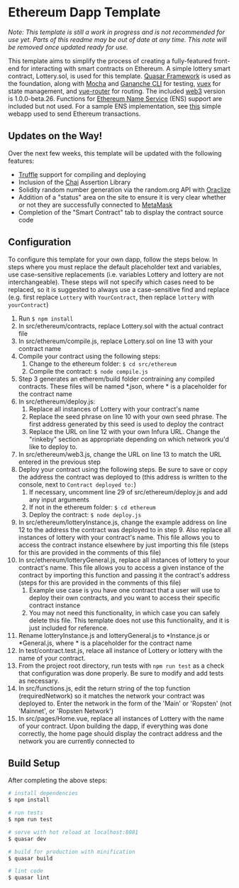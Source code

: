 # Ethereum Dapp Template
*Note: This template is still a work in progress and is not recommended for use yet. Parts of this readme may be out of date at any time. This note will be removed once updated ready for use.*

This template aims to simplify the process of creating a fully-featured front-end for interacting with smart contracts on Ethereum. A simple lottery smart contract, Lottery.sol, is used for this template. [Quasar Framework](https://github.com/quasarframework/quasar) is used as the foundation, along with [Mocha](https://github.com/mochajs/mocha) and [Gananche CLI](https://github.com/trufflesuite/ganache-cli) for testing, [vuex](https://github.com/vuejs/vuex) for state management, and [vue-router](https://github.com/vuejs/vue-router) for routing. The included [web3](https://github.com/ethereum/web3.js) version is 1.0.0-beta.26. Functions for [Ethereum Name Service](https://ens.domains/) (ENS) support are included but not used. For a sample ENS implementation, see [this](https://github.com/mds1/send-eth-tx) simple webapp used to send Ethereum transactions.

## Updates on the Way!
Over the next few weeks, this template will be updated with the following features:
* [Truffle](http://truffleframework.com/) support for compiling and deploying
* Inclusion of the [Chai](http://www.chaijs.com/) Assertion Library
* Solidity random number generation via the random.org API with [Oraclize](http://www.oraclize.it/)
* Addition of a "status" area on the site to ensure it is very clear whether or not they are successfully connected to [MetaMask](https://metamask.io/)
* Completion of the "Smart Contract" tab to display the contract source code

## Configuration
To configure this template for your own dapp, follow the steps below. In steps where you must replace the default placeholder text and variables, use case-sensitive replacements (i.e. variables Lottery and lottery are not interchangeable). These steps will not specify which cases need to be replaced, so it is suggested to always use a case-sensitive find and replace (e.g. first replace `Lottery` with `YourContract`, then replace `lottery` with `yourContract`)

1. Run `$ npm install`
2. In src/ethereum/contracts, replace Lottery.sol with the actual contract file
3. In src/ethereum/compile.js, replace Lottery.sol on line 13 with your contract name
4. Compile your contract using the following steps:
    1. Change to the ethereum folder: `$ cd src/ethereum`
    2. Compile the contract: `$ node compile.js`
5. Step 3 generates an etherem/build folder contraining any compiled contracts. These files will be named *.json, where * is a placeholder for the contract name
6. In src/ethereum/deploy.js:
    1. Replace all instances of Lottery with your contract's name
    2. Replace the seed phrase on line 10 with your own seed phrase. The first address generated by this seed is used to deploy the contract
    3. Replace the URL on line 12 with your own Infura URL. Change the "rinkeby" section as appropriate depending on which network you'd like to deploy to.
7. In src/ethereum/web3.js, change the URL on line 13 to match the URL entered in the previous step
8. Deploy your contract using the following steps. Be sure to save or copy the address the contract was deployed to (this address is written to the console, next to `Contract deployed to:`)
    1. If necessary, uncomment line 29 of src/ethereum/deploy.js and add any input arguments
    2. If not in the ethereum folder: `$ cd ethereum`
    2. Deploy the contract: `$ node deploy.js`
9. In src/ethereum/lotteryInstance.js, change the example address on line 12 to the address the contract was deployed to in step 9. Also replace all instances of lottery with your contract's name. This file allows you to access the contract instance elsewhere by just importing this file (steps for this are provided in the comments of this file)
10. In src/ethereum/lotteryGeneral.js, replace all instances of lottery to your contract's name. This file allows you to access a given instance of the contract by importing this function and passing it the contract's address (steps for this are provided in the comments of this file)
    1. Example use case is you have one contract that a user will use to deploy their own contracts, and you want to access their specific contract instance
    2. You may not need this functionality, in which case you can safely delete this file. This template does not use this functionality, and it is just included for reference.
11. Rename lotteryInstance.js and lotteryGeneral.js to *Instance.js or *General.js, where * is a placeholder for the contract name
12. In test/contract.test.js, relace all instance of Lottery or lottery with the name of your contract.
13. From the project root directory, run tests with `npm run test` as a check that configuration was done properly. Be sure to modify and add tests as necessary.
14. In src/functions.js, edit the return string of the top function (requiredNetwork) so it matches the network your contract was deployed to. Enter the network in the form of the 'Main' or 'Ropsten' (not 'Mainnet', or 'Ropsten Network')
15. In src/pages/Home.vue, replace all instances of Lottery with the name of your contract. Upon building the dapp, if everything was done correctly, the home page should display the contract address and the network you are currently connected to


## Build Setup
After completing the above steps:
``` bash
# install dependencies
$ npm install

# run tests
$ npm run test

# serve with hot reload at localhost:8081
$ quasar dev

# build for production with minification
$ quasar build

# lint code
$ quasar lint
```
